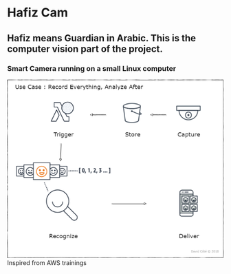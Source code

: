 # Hafiz Cam
## Hafiz means Guardian in Arabic. This is the computer vision part of the project.
### Smart Camera running on a small Linux computer  
![Use Case One](https://github.com/davesdere/hafizCam/blob/master/HafizCam_v33.png)
Inspired from AWS trainings
